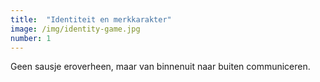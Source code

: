 ```yaml
---
title:  "Identiteit en merkkarakter"
image: /img/identity-game.jpg
number: 1
---
```

Geen sausje eroverheen, maar van binnenuit naar buiten communiceren.

